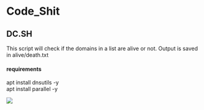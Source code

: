 # Code_Shit

## DC.SH
This script will check if the domains in a list are alive or not.
Output is saved in alive/death.txt

#### requirements

apt install dnsutils -y  
apt install parallel -y  

<img src="https://cdn.discordapp.com/attachments/289864065751318528/522780834529542144/dc.PNG">
